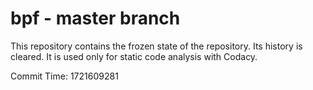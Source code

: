 # bpf - master branch

This repository contains the frozen state of the repository.
Its history is cleared. It is used only for static code
analysis with Codacy.

Commit Time: 1721609281